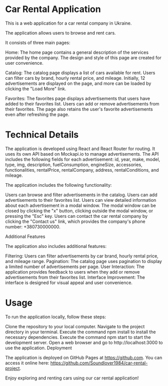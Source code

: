 # Car Rental Application

This is a web application for a car rental company in Ukraine.

The application allows users to browse and rent cars.

It consists of three main pages:

Home:
The home page contains a general description of the services provided by the company. The design and style of this page are created for user convenience.

Catalog:
The catalog page displays a list of cars available for rent. Users can filter cars by brand, hourly rental price, and mileage. Initially, 12 advertisements are displayed on the page, and more can be loaded by clicking the "Load More" link.

Favorites:
The favorites page displays advertisements that users have added to their favorites list. Users can add or remove advertisements from their favorites. The page also retains the user's favorite advertisements even after refreshing the page.

# Technical Details

The application is developed using React and React Router for routing. It uses its own API based on Mockapi.io to manage advertisements. The API includes the following fields for each advertisement: id, year, make, model, type, img, description, fuelConsumption, engineSize, accessories, functionalities, rentalPrice, rentalCompany, address, rentalConditions, and mileage.

The application includes the following functionality:

Users can browse and filter advertisements in the catalog.
Users can add advertisements to their favorites list.
Users can view detailed information about each advertisement in a modal window.
The modal window can be closed by clicking the "x" button, clicking outside the modal window, or pressing the "Esc" key.
Users can contact the car rental company by clicking the "Сontact us" link, which provides the company's phone number: +380730000000.

Additional Features

The application also includes additional features:

Filtering: Users can filter advertisements by car brand, hourly rental price, and mileage range.
Pagination: The catalog page uses pagination to display a limited number of advertisements per page.
User Interaction: The application provides feedback to users when they add or remove advertisements from their favorites list.
Interface Improvement: The interface is designed for visual appeal and user convenience.

# Usage

To run the application locally, follow these steps:

Clone the repository to your local computer.
Navigate to the project directory in your terminal.
Execute the command npm install to install the necessary dependencies.
Execute the command npm start to start the development server.
Open a web browser and go to http://localhost:3000 to use the application.
Deployment

The application is deployed on GitHub Pages at https://github.com. You can access it online here: https://github.com/Soundlover1984/car-rental-project.

Enjoy exploring and renting cars using our car rental application!





